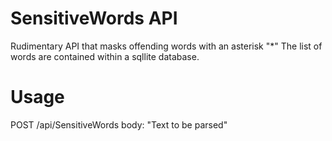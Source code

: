 # SensitiveWords API

Rudimentary API that masks offending words with an asterisk "*"
The list of words are contained within a sqllite database.

# Usage
POST /api/SensitiveWords
body: "Text to be parsed"
